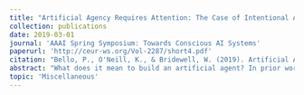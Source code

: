 ```yaml
---
title: "Artificial Agency Requires Attention: The Case of Intentional Action"
collection: publications
date: 2019-03-01
journal: 'AAAI Spring Symposium: Towards Conscious AI Systems'
paperurl: 'http://ceur-ws.org/Vol-2287/short4.pdf'
citation: "Bello, P., O'Neill, K., & Bridewell, W. (2019). Artificial Agency Requires Attention: The Case of Intentional Action. In AAAI Spring Symposium: Towards Conscious AI Systems."
abstract: "What does it mean to build an artificial agent? In prior work, we have argued at length that the promise of AI introduced into our social milieu calls for a rethinking of the question. We have claimed that agency of the form that all of us naturally recognize requires consciousness to support reasons-responsive choice (ibid). In this short paper, we further claim that consciousness, or something close enough, is often necessary for intentional action as well, and explore the connection between them through thought experiments and computational modeling."
topic: 'Miscellaneous'
---
```

